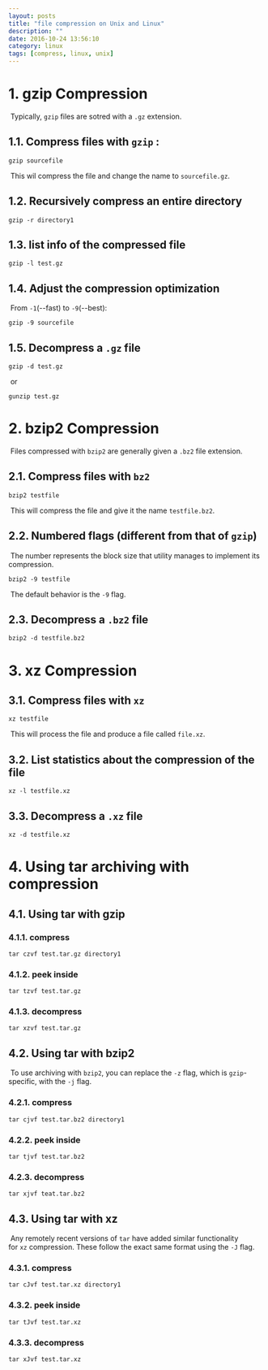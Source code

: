 ```yaml
---
layout: posts
title: "file compression on Unix and Linux"
description: ""
date: 2016-10-24 13:56:10
category: linux
tags: [compress, linux, unix]
---
```


# 1. gzip Compression

​	Typically, `gzip` files are sotred with a `.gz` extension. 

## 1.1. Compress files with `gzip` :

```shell
gzip sourcefile
```

​	This wil compress the file and change the name to `sourcefile.gz`.

## 1.2. Recursively compress an entire directory

```shell
gzip -r directory1
```

## 1.3. list info of the compressed file

```shell
gzip -l test.gz
```

## 1.4. Adjust the compression optimization

​	From `-1`(--fast) to `-9`(--best):

```shell
gzip -9 sourcefile
```

## 1.5. Decompress a `.gz` file

```shell
gzip -d test.gz
```

​	or

```shell
gunzip test.gz
```



# 2. bzip2 Compression

​	Files compressed with `bzip2` are generally given a `.bz2` file extension.

## 2.1. Compress files with `bz2`

```shell
bzip2 testfile
```

​	This will compress the file and give it the name `testfile.bz2`.

## 2.2. Numbered flags (different from that of `gzip`)

​	The number represents the block size that utility manages to implement its compression.

```shell
bzip2 -9 testfile
```

​	The default behavior is the `-9` flag.

## 2.3. Decompress a `.bz2` file

```shell
bzip2 -d testfile.bz2
```



# 3. xz Compression

## 3.1. Compress files with `xz`

```shell
xz testfile
```

​	This will process the file and produce a file called `file.xz`.

## 3.2. List statistics about the compression of the file

```shell
xz -l testfile.xz
```

## 3.3. Decompress a `.xz` file

```shell
xz -d testfile.xz
```



# 4. Using tar archiving with compression

## 4.1. Using tar with gzip

### 4.1.1. compress

```shell
tar czvf test.tar.gz directory1
```

### 4.1.2. peek inside

```shell
tar tzvf test.tar.gz
```

### 4.1.3. decompress

```shell
tar xzvf test.tar.gz
```

## 4.2. Using tar with bzip2

​	To use archiving with `bzip2`, you can replace the `-z` flag, which is `gzip`-specific, with the `-j` flag.

### 4.2.1. compress 

```shell
tar cjvf test.tar.bz2 directory1
```

### 4.2.2. peek inside

```shell
tar tjvf test.tar.bz2
```

### 4.2.3. decompress

```shell
tar xjvf teat.tar.bz2
```

## 4.3. Using tar with xz

​	Any remotely recent versions of `tar` have added similar functionality for `xz` compression. These follow the exact same format using the `-J` flag.

### 4.3.1. compress

```shell
tar cJvf test.tar.xz directory1
```

### 4.3.2. peek inside

```shell
tar tJvf test.tar.xz
```

### 4.3.3. decompress

```shell
tar xJvf test.tar.xz
```

